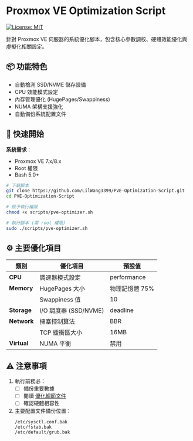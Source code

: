 # Proxmox VE Optimization Script

[![License: MIT](https://img.shields.io/badge/License-MIT-yellow.svg)](https://opensource.org/licenses/MIT)

針對 Proxmox VE 伺服器的系統優化腳本，包含核心參數調校、硬體效能優化與虛擬化相關設定。

## 📦 功能特色

- 自動檢測 SSD/NVME 儲存設備
- CPU 效能模式設定
- 內存管理優化 (HugePages/Swappiness)
- NUMA 架構支援強化
- 自動備份系統配置文件

## 🚀 快速開始

**系統需求**：
- Proxmox VE 7.x/8.x
- Root 權限
- Bash 5.0+

```bash
# 下載腳本
git clone https://github.com/LilWang3399/PVE-Optimization-Script.git
cd PVE-Optimization-Script

# 授予執行權限
chmod +x scripts/pve-optimizer.sh

# 執行腳本 (需 root 權限)
sudo ./scripts/pve-optimizer.sh
```

## ⚙️ 主要優化項目

| 類別        | 優化項目                          | 預設值              |
|-------------|----------------------------------|--------------------|
| **CPU**     | 調速器模式設定                   | performance        |
| **Memory**  | HugePages 大小                   | 物理記憶體 75%     |
|             | Swappiness 值                   | 10                 |
| **Storage** | I/O 調度器 (SSD/NVME)           | deadline           |
| **Network** | 擁塞控制算法                     | BBR                |
|             | TCP 緩衝區大小                   | 16MB               |
| **Virtual** | NUMA 平衡                       | 禁用               |

## ⚠️ 注意事項

1. 執行前務必：
   - [ ] 備份重要數據
   - [ ] 閱讀 [優化細節文件](docs/optimization-details.md)
   - [ ] 確認硬體相容性

2. 主要配置文件備份位置：
   ```
   /etc/sysctl.conf.bak
   /etc/fstab.bak
   /etc/default/grub.bak
   ```
